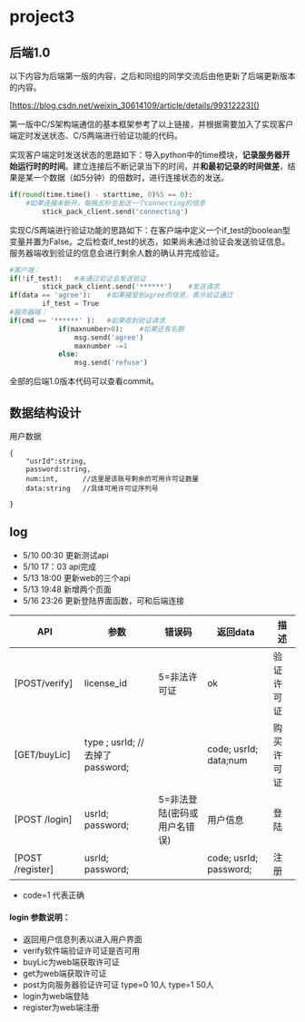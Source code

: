 # project3

## 后端1.0 ##

以下内容为后端第一版的内容，之后和同组的同学交流后由他更新了后端更新版本的内容。

[https://blog.csdn.net/weixin_30614109/article/details/99312223]()

第一版中C/S架构端通信的基本框架参考了以上链接，并根据需要加入了实现客户端定时发送状态、C/S两端进行验证功能的代码。

实现客户端定时发送状态的思路如下：导入python中的time模块，**记录服务器开始运行时的时间**。建立连接后不断记录当下的时间，并**和最初记录的时间做差**，结果是某一个数据（如5分钟）的倍数时，进行连接状态的发送。

```python
if(round(time.time() - starttime, 0)%5 == 0):	
    #如果连接未断开，每隔五秒会发送一个connecting的信息
		stick_pack_client.send('connecting')
```

实现C/S两端进行验证功能的思路如下：在客户端中定义一个if_test的boolean型变量并置为False。之后检查if_test的状态，如果尚未通过验证会发送验证信息。服务器端收到验证的信息会进行剩余人数的确认并完成验证。

```python
#客户端：
if(!if_test):	#未通过验证会发送验证
		stick_pack_client.send('******')	#发送请求
if(data == 'agree'):	#如果接受到agree的信息，表示验证通过
		if_test = True
#服务器端：
if(cmd == '******' ):	#如果收到验证请求
			if(maxnumber>0):	#如果还有名额
				msg.send('agree')
				maxnumber -=1
			else:
				msg.send('refuse')

```

全部的后端1.0版本代码可以查看commit。

## 数据结构设计
用户数据
```
{
	"usrId":string,
	password:string,
	num:int,      //这里是该账号剩余的可用许可证数量
	data:string   //具体可用许可证序列号
	
}
```
## log

+ 5/10 00:30 更新测试api
+ 5/10 17：03 api完成
+ 5/13 18:00 更新web的三个api
+ 5/13 19:48 新增两个页面
+ 5/16 23:26 更新登陆界面函数，可和后端连接


| API                           | 参数                                          | 错误码                            | 返回data                         | 描述     |
| ----------------------------- | --------------------------------------------- | --------------------------------- | -------------------------------- | -------- |
| [POST/verify]                 | license_id                                    | 5=非法许可证                       | ok                               | 验证许可证  |
| [GET/buyLic]                  |  type ; usrId; //去掉了password;              |                                   |  code; usrId; data;num              | 购买许可证  |
| [POST /login]                 | usrId; password;                              |5=非法登陆(密码或用户名错误)         | 用户信息                         |登陆|
| [POST /register]              |  usrId; password;                             |                                   |  code; usrId; password;              |注册  |

+ code=1 代表正确

#### login 参数说明：
+ 返回用户信息列表以进入用户界面
+ verify软件端验证许可证是否可用
+ buyLic为web端获取许可证
+ get为web端获取许可证
+ post为向服务器验证许可证
type=0  10人
type=1  50人
+ login为web端登陆
+ register为web端注册



